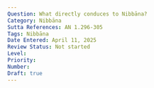 ```yaml
---
Question: What directly conduces to Nibbāna?
Category: Nibbāna
Sutta References: AN 1.296-305
Tags: Nibbāna
Date Entered: April 11, 2025
Review Status: Not started
Level: 
Priority: 
Number: 
Draft: true
---
```

